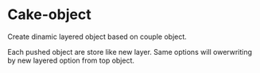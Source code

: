 # Cake-object

Create dinamic layered object based on couple object.

Each pushed object are store like new layer. Same options will owerwriting
by new layered option from top object.
